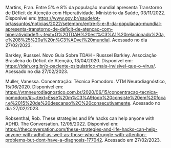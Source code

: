 Martins, Fran. Entre 5% e 8% da população mundial apresenta Transtorno de Déficit de Atenção com Hiperatividade. Ministério da Saúde, 03/11/2022. Disponível em: https://www.gov.br/saude/pt-br/assuntos/noticias/2022/setembro/entre-5-e-8-da-populacao-mundial-apresenta-transtorno-de-deficit-de-atencao-com-hiperatividade#:~:text=O%20TDAH%20est%C3%A1%20relacionado%20a,e%208%25%20a%20n%C3%ADvel%20mundial. Acessado no dia 27/02/2023.

Barkley, Russsel. Novo Guia Sobre TDAH - Russsel Barkley. Associação Brasileira do Déficit de Atenção, 13/04/2020. Disponível em: https://tdah.org.br/o-paciente-psiquiatrico-mais-invisivel-que-o-virus/. Acessado no dia 27/02/2023.

Muller, Vanessa. Concentração: Técnica Pomodoro. VTM Neurodiagnóstico, 15/06/2020. Disponível em: https://vtmneurodiagnostico.com.br/2020/06/15/concentracao-tecnica-pomodoro/#:~:text=Esse%20m%C3%A9todo%20consiste%20em%20focar,e%2015%20de%20descanso%2C%20consecutivamente. Acessado no dia 27/02/2023.

Robsenthal, Rob. These strategies and life hacks can help anyone with ADHD. The Conversation. 12/05/2022. Disponível em: https://theconversation.com/these-strategies-and-life-hacks-can-help-anyone-with-adhd-as-well-as-those-who-struggle-with-attention-problems-but-dont-have-a-diagnosis-177042. Acessado em 27/02/2023.
